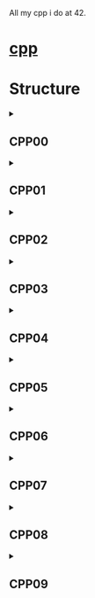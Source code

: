 All my cpp i do at 42.

# [cpp](https://linux.die.net/man/1/cpp)

# Structure

<details>
<summary><h2>CPP00</h2></summary>

[subject](https://cdn.intra.42.fr/pdf/pdf/165430/fr.subject.pdf)

```
├── CPP00
│   ├── ex00
│   │   ├── Makefile
│   │   └── megaphone.cpp
│   ├── ex01
│   │   ├── Contact.cpp
│   │   ├── Contact.hpp
│   │   ├── main.cpp
│   │   ├── Makefile
│   │   ├── PhoneBook.cpp
│   │   ├── PhoneBook.hpp
│   │   ├── Utils.cpp
│   │   └── Utils.hpp
│   └── ex02
│       ├── Account.cpp
│       ├── Account.hpp
│       ├── Makefile
│       └── tests.cpp
```
</details>
<details>
<summary><h2>CPP01</h2></summary>
  
[subject](https://cdn.intra.42.fr/pdf/pdf/166702/en.subject.pdf)

```
├── CPP01
│   ├── ex00
│   │   ├── main.cpp
│   │   ├── Makefile
│   │   ├── newZombie.cpp
│   │   ├── randomChump.cpp
│   │   ├── Zombie.cpp
│   │   └── Zombie.hpp
│   ├── ex01
│   │   ├── main.cpp
│   │   ├── Makefile
│   │   ├── Zombie.cpp
│   │   ├── zombieHorde.cpp
│   │   └── Zombie.hpp
│   ├── ex02
│   │   ├── main.cpp
│   │   └── Makefile
│   ├── ex03
│   │   ├── HumanA.cpp
│   │   ├── HumanA.hpp
│   │   ├── HumanB.cpp
│   │   ├── HumanB.hpp
│   │   ├── main.cpp
│   │   ├── Makefile
│   │   ├── Weapon.cpp
│   │   └── Weapon.hpp
│   ├── ex04
│   │   ├── main.cpp
│   │   ├── Makefile
│   │   ├── sed.hpp
│   │   ├── test
│   │   └── test.replace
│   ├── ex05
│   │   ├── Harl.cpp
│   │   ├── Harl.hpp
│   │   ├── main.cpp
│   │   └── Makefile
│   └── ex06
│       ├── Harl.cpp
│       ├── Harl.hpp
│       ├── main.cpp
│       └── Makefile
```
</details>
<details>
<summary><h2>CPP02</h2></summary>
  
[subject](https://cdn.intra.42.fr/pdf/pdf/165432/fr.subject.pdf)

```
├── CPP02
│   ├── ex00
│   │   ├── Fixed.cpp
│   │   ├── Fixed.hpp
│   │   ├── main.cpp
│   │   └── Makefile
│   ├── ex01
│   │   ├── Fixed.cpp
│   │   ├── Fixed.hpp
│   │   ├── main.cpp
│   │   └── Makefile
│   ├── ex02
│   │   ├── Fixed.cpp
│   │   ├── Fixed.hpp
│   │   ├── main.cpp
│   │   └── Makefile
│   └── ex03
│       ├── bsp.cpp
│       ├── Fixed.cpp
│       ├── Fixed.hpp
│       ├── main.cpp
│       ├── Makefile
│       ├── Point.cpp
│       └── Point.hpp
```
</details>
<details>
<summary><h2>CPP03</h2></summary>
  
[subject](https://cdn.intra.42.fr/pdf/pdf/153657/en.subject.pdf)

```
├── CPP03
│   ├── ex00
│   │   ├── ClapTrap.cpp
│   │   ├── ClapTrap.hpp
│   │   ├── main.cpp
│   │   └── Makefile
│   ├── ex01
│   │   ├── ClapTrap.cpp
│   │   ├── ClapTrap.hpp
│   │   ├── main.cpp
│   │   ├── Makefile
│   │   ├── ScavTrap.cpp
│   │   └── ScavTrap.hpp
│   ├── ex02
│   │   ├── ClapTrap.cpp
│   │   ├── ClapTrap.hpp
│   │   ├── FragTrap.cpp
│   │   ├── FragTrap.hpp
│   │   ├── main.cpp
│   │   ├── Makefile
│   │   ├── ScavTrap.cpp
│   │   └── ScavTrap.hpp
│   └── ex03
│       ├── ClapTrap.cpp
│       ├── ClapTrap.hpp
│       ├── DiamondTrap.cpp
│       ├── DiamondTrap.hpp
│       ├── FragTrap.cpp
│       ├── FragTrap.hpp
│       ├── main.cpp
│       ├── Makefile
│       ├── ScavTrap.cpp
│       └── ScavTrap.hpp
```
</details>
<details>
<summary><h2>CPP04</h2></summary>
  
[subject](https://cdn.intra.42.fr/pdf/pdf/153822/fr.subject.pdf)

```
├── CPP04
│   ├── ex00
│   │   ├── Animal.cpp
│   │   ├── Animal.hpp
│   │   ├── Cat.cpp
│   │   ├── Cat.hpp
│   │   ├── colors.hpp
│   │   ├── Dog.cpp
│   │   ├── Dog.hpp
│   │   ├── main.cpp
│   │   ├── Makefile
│   │   ├── WrongAnimal.cpp
│   │   ├── WrongAnimal.hpp
│   │   ├── WrongCat.cpp
│   │   └── WrongCat.hpp
│   ├── ex01
│   │   ├── Animal.cpp
│   │   ├── Animal.hpp
│   │   ├── Brain.cpp
│   │   ├── Brain.hpp
│   │   ├── Cat.cpp
│   │   ├── Cat.hpp
│   │   ├── colors.hpp
│   │   ├── Dog.cpp
│   │   ├── Dog.hpp
│   │   ├── main.cpp
│   │   └── Makefile
│   ├── ex02
│   │   ├── AAnimal.cpp
│   │   ├── AAnimal.hpp
│   │   ├── Brain.cpp
│   │   ├── Brain.hpp
│   │   ├── Cat.cpp
│   │   ├── Cat.hpp
│   │   ├── colors.hpp
│   │   ├── Dog.cpp
│   │   ├── Dog.hpp
│   │   ├── main.cpp
│   │   └── Makefile
│   └── ex03
│       ├── AMateria.cpp
│       ├── AMateria.hpp
│       ├── Character.cpp
│       ├── Character.hpp
│       ├── colors.hpp
│       ├── Cure.cpp
│       ├── Cure.hpp
│       ├── Ice.cpp
│       ├── Ice.hpp
│       ├── ICharacter.hpp
│       ├── IMateriaSource.hpp
│       ├── main.cpp
│       ├── Makefile
│       ├── MateriaSource.cpp
│       └── MateriaSource.hpp
```
</details>
<details>
<summary><h2>CPP05</h2></summary>
  
[subject](https://cdn.intra.42.fr/pdf/pdf/156652/en.subject.pdf)

```
├── CPP05
│   ├── ex00
│   │   ├── Bureaucrat.cpp
│   │   ├── Bureaucrat.hpp
│   │   ├── colors.hpp
│   │   ├── main.cpp
│   │   └── Makefile
│   ├── ex01
│   │   ├── Bureaucrat.cpp
│   │   ├── Bureaucrat.hpp
│   │   ├── colors.hpp
│   │   ├── Form.cpp
│   │   ├── Form.hpp
│   │   ├── main.cpp
│   │   └── Makefile
│   ├── ex02
│   │   ├── AForm.cpp
│   │   ├── AForm.hpp
│   │   ├── Bureaucrat.cpp
│   │   ├── Bureaucrat.hpp
│   │   ├── colors.hpp
│   │   ├── main.cpp
│   │   ├── Makefile
│   │   ├── PresidentialPardonForm.cpp
│   │   ├── PresidentialPardonForm.hpp
│   │   ├── RobotomyRequestForm.cpp
│   │   ├── RobotomyRequestForm.hpp
│   │   ├── ShrubberyCreationForm.cpp
│   │   └── ShrubberyCreationForm.hpp
│   └── ex03
│       ├── AForm.cpp
│       ├── AForm.hpp
│       ├── Bureaucrat.cpp
│       ├── Bureaucrat.hpp
│       ├── colors.hpp
│       ├── Intern.cpp
│       ├── Intern.hpp
│       ├── main.cpp
│       ├── Makefile
│       ├── PresidentialPardonForm.cpp
│       ├── PresidentialPardonForm.hpp
│       ├── RobotomyRequestForm.cpp
│       ├── RobotomyRequestForm.hpp
│       ├── ShrubberyCreationForm.cpp
│       └── ShrubberyCreationForm.hpp
```
</details>
<details>
<summary><h2>CPP06</h2></summary>
  
[subject](https://cdn.intra.42.fr/pdf/pdf/163142/en.subject.pdf)

```
├── CPP06
│   ├── ex00
│   │   ├── colors.hpp
│   │   ├── help.cpp
│   │   ├── main.cpp
│   │   ├── Makefile
│   │   ├── ScalarConverter.cpp
│   │   └── ScalarConverter.hpp
│   ├── ex01
│   │   ├── colors.hpp
│   │   ├── Data.hpp
│   │   ├── main.cpp
│   │   ├── Makefile
│   │   ├── Serializer.cpp
│   │   └── Serializer.hpp
│   └── ex02
│       ├── A.hpp
│       ├── Base.cpp
│       ├── Base.hpp
│       ├── B.hpp
│       ├── C.hpp
│       ├── colors.hpp
│       ├── main.cpp
│       └── Makefile
```
</details>
<details>
<summary><h2>CPP07</h2></summary>
  
[subject](https://cdn.intra.42.fr/pdf/pdf/164418/en.subject.pdf)

```
├── CPP07
│   ├── ex00
│   │   ├── colors.hpp
│   │   ├── main.cpp
│   │   ├── Makefile
│   │   └── whatever.hpp
│   ├── ex01
│   │   ├── colors.hpp
│   │   ├── iter.hpp
│   │   ├── main.cpp
│   │   └── Makefile
│   └── ex02
│       ├── Array.hpp
│       ├── colors.hpp
│       ├── main.cpp
│       └── Makefile
```
</details>
<details>
<summary><h2>CPP08</h2></summary>
  
[subject](https://cdn.intra.42.fr/pdf/pdf/164417/en.subject.pdf)

```
├── CPP08
│   ├── ex00
│   │   ├── colors.hpp
│   │   ├── easyfind.hpp
│   │   ├── main.cpp
│   │   └── Makefile
│   ├── ex01
│   │   ├── colors.hpp
│   │   ├── debug.hpp
│   │   ├── main.cpp
│   │   ├── Makefile
│   │   ├── Span.cpp
│   │   └── Span.hpp
│   └── ex02
│       ├── colors.hpp
│       ├── main.cpp
│       ├── Makefile
│       ├── MutantStack.hpp
│       └── MutantStack.tpp
```
</details>
<details>
<summary><h2>CPP09</h2></summary>
  
[subject](https://cdn.intra.42.fr/pdf/pdf/163905/fr.subject.pdf)

```
├── CPP09
│   ├── ex00
│   │   ├── BitcoinExchange.cpp
│   │   ├── BitcoinExchange.hpp
│   │   ├── colors.hpp
│   │   ├── debug.hpp
│   │   ├── main.cpp
│   │   └── Makefile
│   ├── ex01
│   │   ├── colors.hpp
│   │   ├── debug.hpp
│   │   ├── macro.hpp
│   │   ├── main.cpp
│   │   ├── Makefile
│   │   ├── RPN.cpp
│   │   └── RPN.hpp
│   └── ex02
│       ├── colors.hpp
│       ├── debug.hpp
│       ├── macro.hpp
│       ├── main.cpp
│       ├── Makefile
│       ├── PmergeMe.cpp
│       └── PmergeMe.hpp
└── README.md
```
</details>

